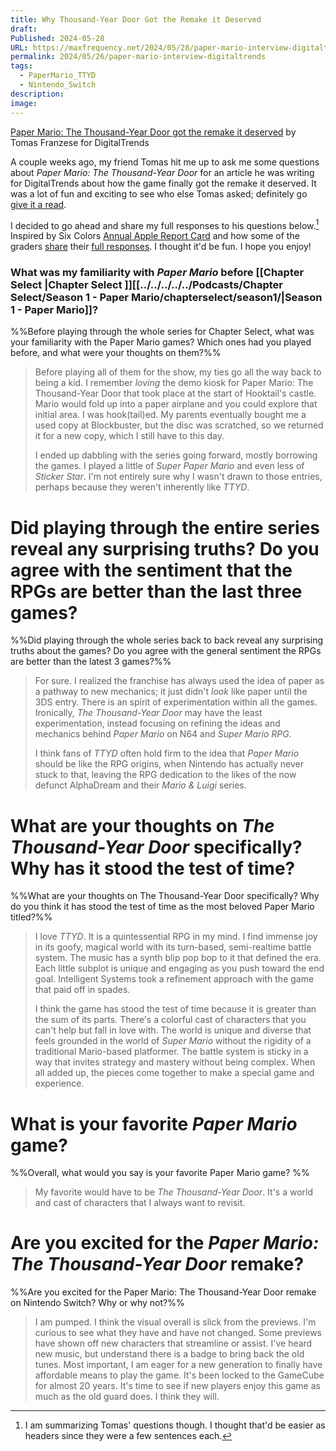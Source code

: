 ```yaml
---
title: Why Thousand-Year Door Got the Remake it Deserved
draft: 
Published: 2024-05-28
URL: https://maxfrequency.net/2024/05/28/paper-mario-interview-digitaltrends
permalink: 2024/05/26/paper-mario-interview-digitaltrends
tags:
  - PaperMario_TTYD
  - Nintendo_Switch
description: 
image: 
---
```

[Paper Mario: The Thousand-Year Door got the remake it deserved](https://www.digitaltrends.com/gaming/paper-mario-the-thousand-year-door-retrospective/) by Tomas Franzese for DigitalTrends

A couple weeks ago, my friend Tomas hit me up to ask me some questions about *Paper Mario: The Thousand-Year Door* for an article he was writing for DigitalTrends about how the game finally got the remake it deserved. It was a lot of fun and exciting to see who else Tomas asked; definitely go [give it a read](https://www.digitaltrends.com/gaming/paper-mario-the-thousand-year-door-retrospective/).

I decided to go ahead and share my full responses to his questions below.[^1] Inspired by Six Colors [Annual Apple Report Card](https://sixcolors.com/post/2024/02/apple-in-2023-the-six-colors-report-card/) and how some of the graders [share](https://daringfireball.net/2024/03/my_2023_apple_report_card) their [full responses](https://512pixels.net/2024/02/my-2023-six-colors-report-card-replies/). I thought it'd be fun. I hope you enjoy!

### What was my familiarity with *Paper Mario* before [[Chapter Select |Chapter Select ]][[../../../../../Podcasts/Chapter Select/Season 1 - Paper Mario/chapterselect/season1/|Season 1 - Paper Mario]]?

%%Before playing through the whole series for Chapter Select, what was your familiarity with the Paper Mario games? Which ones had you played before, and what were your thoughts on them?%%

> Before playing all of them for the show, my ties go all the way back to being a kid. I remember *loving* the demo kiosk for Paper Mario: The Thousand-Year Door that took place at the start of Hooktail's castle. Mario would fold up into a paper airplane and you could explore that initial area. I was hook(tail)ed. My parents eventually bought me a used copy at Blockbuster, but the disc was scratched, so we returned it for a new copy, which I still have to this day.
> 
> I ended up dabbling with the series going forward, mostly borrowing the games. I played a little of *Super Paper Mario* and even less of *Sticker Star*. I'm not entirely sure why I wasn't drawn to those entries, perhaps because they weren't inherently like *TTYD*. 
# Did playing through the entire series reveal any surprising truths? Do you agree with the sentiment that the RPGs are better than the last three games?

%%Did playing through the whole series back to back reveal any surprising truths about the games? Do you agree with the general sentiment the RPGs are better than the latest 3 games?%%

> For sure. I realized the franchise has always used the idea of paper as a pathway to new mechanics; it just didn't *look* like paper until the 3DS entry. There is an spirit of experimentation within all the games. Ironically, *The Thousand-Year Door* may have the least experimentation, instead focusing on refining the ideas and mechanics behind *Paper Mario* on N64 and *Super Mario RPG*. 
> 
> I think fans of *TTYD* often hold firm to the idea that *Paper Mario* should be like the RPG origins, when Nintendo has actually never stuck to that, leaving the RPG dedication to the likes of the now defunct AlphaDream and their *Mario & Luigi* series.

# What are your thoughts on *The Thousand-Year Door* specifically? Why has it stood the test of time?

%%What are your thoughts on The Thousand-Year Door specifically? Why do you think it has stood the test of time as the most beloved Paper Mario titled?%%

> I love *TTYD*. It is a quintessential RPG in my mind. I find immense joy in its goofy, magical world with its turn-based, semi-realtime battle system. The music has a synth blip pop bop to it that defined the era. Each little subplot is unique and engaging as you push toward the end goal. Intelligent Systems took a refinement approach with the game that paid off in spades.
> 
> I think the game has stood the test of time because it is greater than the sum of its parts. There's a colorful cast of characters that you can't help but fall in love with. The world is unique and diverse that feels grounded in the world of *Super Mario* without the rigidity of a traditional Mario-based platformer. The battle system is sticky in a way that invites strategy and mastery without being complex. When all added up, the pieces come together to make a special game and experience.

# What is your favorite *Paper Mario* game?

%%Overall, what would you say is your favorite Paper Mario game? %%

> My favorite would have to be *The Thousand-Year Door*. It's a world and cast of characters that I always want to revisit. 

# Are you excited for the *Paper Mario: The Thousand-Year Door* remake?

%%Are you excited for the Paper Mario: The Thousand-Year Door remake on Nintendo Switch? Why or why not?%%

> I am pumped. I think the visual overall is slick from the previews. I'm curious to see what they have and have not changed. Some previews have shown off new characters that streamline or assist. I've heard new music, but understand there is a badge to bring back the old tunes. Most important, I am eager for a new generation to finally have affordable means to play the game. It's been locked to the GameCube for almost 20 years. It's time to see if new players enjoy this game as much as the old guard does. I think they will.

[^1]: I am summarizing Tomas' questions though. I thought that'd be easier as headers since they were a few sentences each. 